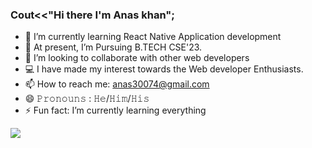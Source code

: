 ### Cout<<"Hi there I'm Anas khan";

- 🔭 I’m currently learning React Native Application development
- 🌱 At present, I’m Pursuing B.TECH CSE'23.
- 👯 I’m looking to collaborate with other web developers
- 💻 I have made my interest towards the Web developer Enthusiasts.
- 📫 How to reach me: anas30074@gmail.com
- 😄 𝙿𝚛𝚘𝚗𝚘𝚞𝚗𝚜 : 𝙷𝚎/𝙷𝚒𝚖/𝙷𝚒𝚜
- ⚡ Fun fact: I’m currently learning everything
<img src="https://github-readme-stats.vercel.app/api?username=anaskhan01&&show_icons=true&title_color=ffffff&icon_color=bb2acf&text_color=daf7dc&bg_color=151515">
